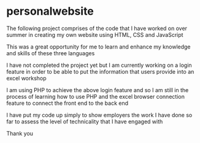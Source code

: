 # personalwebsite

The following project comprises of the code that I have worked on over summer in creating my own website using HTML, CSS and JavaScript

This was a great opportunity for me to learn and enhance my knowledge and skills of these three languages

I have not completed the project yet but I am currently working on a login feature in order to be able to put the information that users provide into an excel workshop

I am using PHP to achieve the above login feature and so I am still in the process of learning how to use PHP and the excel browser connection feature to connect the front end to the back end

I have put my code up simply to show employers the work I have done so far to assess the level of technicality that I have engaged with


Thank you
